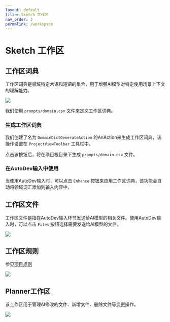 ```yaml
---
layout: default
title: Sketch 工作区
nav_order: 3
permalink: /workspace
---
```


# Sketch 工作区

## 工作区词典

工作区词典是领域特定术语和短语的集合，用于增强AI模型对特定使用场景上下文的理解能力。

![](https://unitmesh.cc/auto-dev/workspace-enhance.png)

我们使用 `prompts/domain.csv` 文件来定义工作区词典。

### 生成工作区词典

我们创建了名为 `DomainDictGenerateAction` 的AnAction来生成工作区词典，该操作设置在 `ProjectViewToolbar` 工具栏中。

点击该按钮后，将在项目根目录下生成 `prompts/domain.csv` 文件。

### 在AutoDev输入中使用

当使用AutoDev输入时，可以点击 `Enhance` 按钮来应用工作区词典，该功能会自动将领域词汇添加到输入内容中。

## 工作区文件

工作区文件是指在AutoDev输入环节发送给AI模型的相关文件。使用AutoDev输入时，可以点击 `Files` 按钮选择需要发送给AI模型的文件。

![](https://unitmesh.cc/auto-dev/workspace-files.png)

## 工作区规则

参见[项目规则](/composer/project-rule)

![](https://unitmesh.cc/auto-dev/workspace-rule.png)

## Planner工作区

该工作区用于管理AI修改的文件、新增文件、删除文件等变更操作。

![](https://unitmesh.cc/auto-dev/workspace-changes.png)
